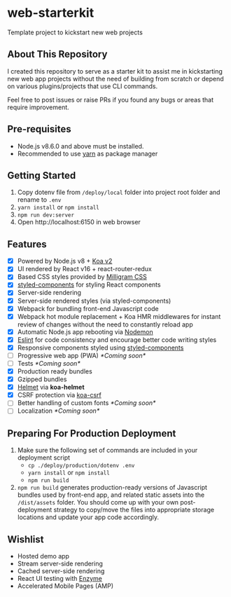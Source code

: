 # web-starterkit
Template project to kickstart new web projects

## About This Repository
I created this repository to serve as a starter kit to assist me in kickstarting new web app projects without the need of building from scratch or depend on various plugins/projects that use CLI commands.

Feel free to post issues or raise PRs if you found any bugs or areas that require improvement.

## Pre-requisites

* Node.js v8.6.0 and above must be installed.
* Recommended to use [yarn](https://yarnpkg.com) as package manager

## Getting Started

1. Copy dotenv file from `/deploy/local` folder into project root folder and rename to `.env`
2. `yarn install` or `npm install`
3. `npm run dev:server`
4. Open http://localhost:6150 in web browser

## Features

* [x] Powered by Node.js v8 + [Koa v2](http://koajs.com/)
* [x] UI rendered by React v16 + react-router-redux
* [x] Based CSS styles provided by [Milligram CSS](http://milligram.io/)
* [x] [styled-components](https://www.styled-components.com) for styling React components
* [x] Server-side rendering
* [x] Server-side rendered styles (via styled-components)
* [x] Webpack for bundling front-end Javascript code 
* [x] Webpack hot module replacement + Koa HMR middlewares for instant review of changes without the need to constantly reload app
* [x] Automatic Node.js app rebooting via [Nodemon](https://github.com/remy/nodemon)
* [x] [Eslint](https://eslint.org/) for code consistency and encourage better code writing styles
* [x] Responsive components styled using [styled-components](https://www.styled-components.com)
* [ ] Progressive web app (PWA) _\*Coming soon\*_
* [ ] Tests _\*Coming soon\*_
* [x] Production ready bundles
* [x] Gzipped bundles
* [x] [Helmet](https://helmetjs.github.io/) via **koa-helmet**
* [x] CSRF protection via [koa-csrf](https://github.com/koajs/csrf)
* [ ] Better handling of custom fonts _\*Coming soon\*_
* [ ] Localization _\*Coming soon\*_

## Preparing For Production Deployment

1. Make sure the following set of commands are included in your deployment script
    * `cp ./deploy/production/dotenv .env`
    * `yarn install` or `npm install`
    * `npm run build`
2. `npm run build` generates production-ready versions of Javascript bundles used by front-end app, and related static assets into the `/dist/assets` folder. You should come up with your own post-deployment strategy to copy/move the files into appropriate storage locations and update your app code accordingly.

## Wishlist

* Hosted demo app
* Stream server-side rendering
* Cached server-side rendering
* React UI testing with [Enzyme](https://github.com/airbnb/enzyme)
* Accelerated Mobile Pages (AMP)
